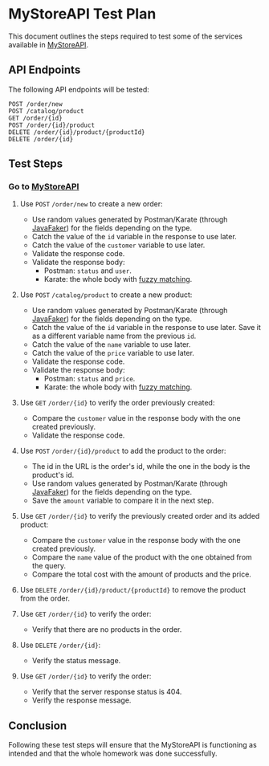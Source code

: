# MyStoreAPI Test Plan

This document outlines the steps required to test some of the services available in [MyStoreAPI](https://mystoreapi.com/).

## API Endpoints

The following API endpoints will be tested:

    POST /order/new
    POST /catalog/product
    GET /order/{id}
    POST /order/{id}/product
    DELETE /order/{id}/product/{productId}
    DELETE /order/{id}
    
## Test Steps

### Go to [MyStoreAPI](https://mystoreapi.com/)

1. Use `POST` `/order/new` to create a new order:
    - Use random values generated by Postman/Karate (through [JavaFaker](https://github.com/DiUS/java-faker)) for the fields depending on the type.
    - Catch the value of the `id` variable in the response to use later.
    - Catch the value of the `customer` variable to use later.
    - Validate the response code.
    - Validate the response body:
        - Postman: `status` and `user`.
        - Karate: the whole body with [fuzzy matching](https://github.com/karatelabs/karate#fuzzy-matching).

2. Use `POST` `/catalog/product` to create a new product:
    - Use random values generated by Postman/Karate (through [JavaFaker](https://github.com/DiUS/java-faker)) for the fields depending on the type.
    - Catch the value of the `id` variable in the response to use later. Save it as a different variable name from the previous `id`.
    - Catch the value of the `name` variable to use later.
    - Catch the value of the `price` variable to use later.
    - Validate the response code.
    - Validate the response body:
        - Postman: `status` and `price`.
        - Karate: the whole body with [fuzzy matching](https://github.com/karatelabs/karate#fuzzy-matching).

3. Use `GET` `/order/{id}` to verify the order previously created:
    - Compare the `customer` value in the response body with the one created previously.
    - Validate the response code.

4. Use `POST` `/order/{id}/product` to add the product to the order:
    - The id in the URL is the order's id, while the one in the body is the product's id.
    - Use random values generated by Postman/Karate (through [JavaFaker](https://github.com/DiUS/java-faker)) for the fields depending on the type.
    - Save the `amount` variable to compare it in the next step.

5. Use `GET` `/order/{id}` to verify the previously created order and its added product:
    - Compare the `customer` value in the response body with the one created previously.
    - Compare the `name` value of the product with the one obtained from the query.
    - Compare the total cost with the amount of products and the price.

6. Use `DELETE` `/order/{id}/product/{productId}` to remove the product from the order.

7. Use `GET` `/order/{id}` to verify the order:
    - Verify that there are no products in the order.

8. Use `DELETE` `/order/{id}`:
    - Verify the status message.

9. Use `GET` `/order/{id}` to verify the order:
    - Verify that the server response status is 404.
    - Verify the response message.
    
    
## Conclusion

Following these test steps will ensure that the MyStoreAPI is functioning as intended and that the whole homework was done successfully.
